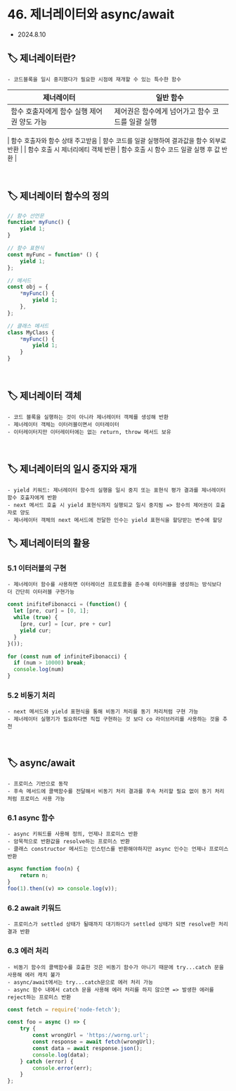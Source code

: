 # 46. 제너레이터와 async/await

- 2024.8.10

## 🏷 제너레이터란?

```
- 코드블록을 일시 중지했다가 필요한 시점에 재개할 수 있는 특수한 함수
```

| 제너레이터                                 | 일반 함수                                        |
| ------------------------------------------ | ------------------------------------------------ |
| 함수 호출자에게 함수 실행 제어권 양도 가능 | 제어권은 함수에게 넘어가고 함수 코드를 일괄 실행 |

| 함수 호출자와 함수 상태 주고받음 | 햠수 코드를 일괄 실행하여 결과값을 함수 외부로 반환 |
| 함수 호출 시 제너리에티 객체 반환 | 함수 호출 시 함수 코드 일괄 실행 후 값 반환 |

<br />

## 🏷 제너레이터 함수의 정의

```jsx
// 함수 선언문
function* myFunc() {
	yield 1;
}

// 함수 표현식
const myFunc = function* () {
	yield 1;
};

// 메서드
const obj = {
	*myFunc() {
		yield 1;
	},
};

// 클래스 메서드
class MyClass {
	*myFunc() {
		yield 1;
	}
}
```

<br />

## 🏷 제너레이터 객체

```
- 코드 블록을 실행하는 것이 아니라 제너레이터 객체를 생성해 반환
- 제너레이터 객체는 이터러블이면서 이터레이터
- 이터레이터지만 이터레이터에는 없는 return, throw 메서드 보유
```

<br />

## 🏷 제너레이터의 일시 중지와 재개

```
- yield 키워드: 제너레이터 함수의 실행을 일시 중지 또는 표현식 평가 결과를 제너레이터 함수 호출자에게 반환
- next 메서드 호출 시 yield 표현식까지 실행되고 일시 중지됨 => 함수의 제어권이 호출자로 양도
- 제너레이터 객체의 next 메서드에 전달한 인수는 yield 표현식을 할당받는 변수에 할당
```

## 🏷 제너레이터의 활용

### 5.1 이터러블의 구현

```
- 제너레이터 함수를 사용하면 이터레이션 프로토콜을 준수해 이터러블을 생성하는 방식보다 더 간단히 이터러블 구현가능
```

```jsx
const inifiteFibonacci = (function() {
  let [pre, cur] = [0, 1];
  while (true) {
    [pre, cur] = [cur, pre + cur]
    yield cur;
  }
}());

for (const num of infiniteFibonacci) {
  if (num > 10000) break;
  console.log(num)
}
```

### 5.2 비동기 처리

```
- next 메서드와 yield 표현식을 통해 비동기 처리를 동기 처리처럼 구현 가능
- 제너레이터 실행기가 필요하다면 직접 구현하는 것 보다 co 라이브러리를 사용하는 것을 추천
```

<br />

## 🏷 async/await

```
- 프로미스 기반으로 동작
- 후속 메서드에 콜백함수를 전달해서 비동기 처리 결과를 후속 처리할 필요 없이 동기 처리처럼 프로미스 사용 가능
```

### 6.1 async 함수

```
- async 키워드를 사용해 정의, 언제나 프로미스 반환
- 암묵적으로 반환값을 resolve하는 프로미스 반환
- 클래스 constructor 메서드는 인스턴스를 반환해야하지만 async 인수는 언제나 프로미스 반환
```

```jsx
async function foo(n) {
	return n;
}
foo(1).then((v) => console.log(v));
```

### 6.2 await 키워드

```
- 프로미스가 settled 상태가 될때까지 대기하다가 settled 상태가 되면 resolve한 처리 결과 반환
```

### 6.3 에러 처리

```
- 비동기 함수의 콜백함수를 호출한 것은 비동기 함수가 아니기 때문에 try...catch 문을 사용해 에러 캐치 불가
- async/await에서는 try...catch문으로 에러 처리 가능
- async 함수 내에서 catch 문을 사용해 에러 처리를 하지 않으면 => 발생한 에러를 reject하는 프로미스 반환
```

```jsx
const fetch = require('node-fetch');

const foo = async () => {
	try {
		const wrongUrl = 'https://worng.url';
		const response = await fetch(wrongUrl);
		const data = await response.json();
		console.log(data);
	} catch (error) {
		console.error(err);
	}
};
```
